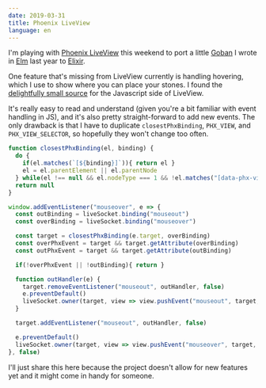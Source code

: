 ```yaml
---
date: 2019-03-31
title: Phoenix LiveView
language: en
---
```


I'm playing with [Phoenix LiveView](https://github.com/phoenixframework/phoenix_live_view)
this weekend to port a little [Goban](https://en.wikipedia.org/wiki/Go_equipment#Board)
I wrote in [Elm](https://elm-lang.org/) last year to [Elixir](https://elixir-lang.org/).

One feature that's missing from LiveView currently is handling hovering, which I use to show where you can place your stones.
I found the [delightfully small source](https://github.com/phoenixframework/phoenix_live_view/blob/c2af8907867435060e6956b7900492a2f32ac055/assets/js/phoenix_live_view.js) for the Javascript side of LiveView.

It's really easy to read and understand (given you're a bit familiar with event
handling in JS), and it's also pretty straight-forward to add new events. The
only drawback is that I have to duplicate `closestPhxBinding`, `PHX_VIEW`, and
`PHX_VIEW_SELECTOR`, so hopefully they won't change too often.

```js
function closestPhxBinding(el, binding) {
  do {
    if(el.matches(`[${binding}]`)){ return el }
    el = el.parentElement || el.parentNode
  } while(el !== null && el.nodeType === 1 && !el.matches("[data-phx-view]"))
  return null
}

window.addEventListener("mouseover", e => {
  const outBinding = liveSocket.binding("mouseout")
  const overBinding = liveSocket.binding("mouseover")

  const target = closestPhxBinding(e.target, overBinding)
  const overPhxEvent = target && target.getAttribute(overBinding)
  const outPhxEvent = target && target.getAttribute(outBinding)

  if(!overPhxEvent || !outBinding){ return }

  function outHandler(e) {
    target.removeEventListener("mouseout", outHandler, false)
    e.preventDefault()
    liveSocket.owner(target, view => view.pushEvent("mouseout", target, outPhxEvent))
  }

  target.addEventListener("mouseout", outHandler, false)

  e.preventDefault()
  liveSocket.owner(target, view => view.pushEvent("mouseover", target, overPhxEvent))
}, false)

```

I'll just share this here because the project doesn't allow for new features yet
and it might come in handy for someone.
